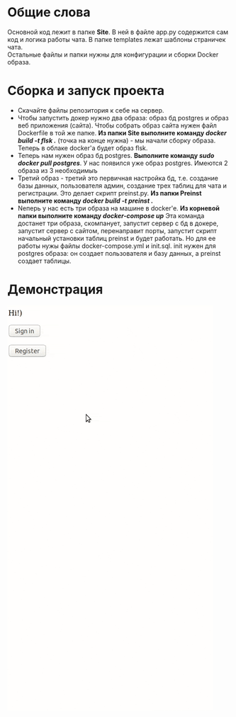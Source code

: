 # Общие слова
Основной код лежит в папке **Site**. В ней в файле app.py содержится сам код и логика работы чата. В папке templates лежат шаблоны страничек чата.  
Остальные файлы и папки нужны для конфигурации и сборки Docker образа.

# Сборка и запуск проекта
* Скачайте файлы репозитория к себе на сервер. 
* Чтобы запустить докер нужно два образа: образ бд postgres и образ веб приложения (сайта).
Чтобы собрать образ сайта нужен файл Dockerfile в той же папке. 
**Из папки Site выполните команду *docker build -t flsk .*** (точка на конце нужна) - мы начали сборку образа.
Теперь в облаке docker'a будет образ flsk.
* Теперь нам нужен образ бд postgres. 
**Выполните команду *sudo docker pull postgres***. У нас появился уже образ postgres. Имеются 2 образа из 3 необходимыъ
* Третий образ - третий это первичная настройка бд, т.е. создание базы данных, пользователя админ, создание трех таблиц для чата и регистрации. Это делает скрипт preinst.py.
**Из папки Preinst выполните команду *docker build -t preinst .***
* Nеперь у нас есть три образа на машине в docker'e.
**Из корневой папки выполните команду *docker-compose up***
Эта команда достанет три образа, скомпанует, запустит сервер с бд в докере, запустит сервер с сайтом, перенаправит порты, запустит скрипт начальный установки таблиц preinst и будет работать. Но для ее работы нужы файлы docker-compose.yml и init.sql. init нужен для postgres образа: он создает пользователя и базу данных, а preinst создает таблицы.

# Демонстрация
![Иллюстрация](https://github.com/plyuspavel/Chat_MTII/blob/master/demo_true.gif)
